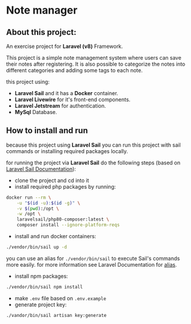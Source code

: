 # Note manager
## About this project:
An exercise project for __Laravel (v8)__ Framework.

This project is a simple note management system where users can save their notes after registering. It is also possible to categorize the notes into different categories and adding some tags to each note.

this project using:
* __Laravel Sail__ and it has a **Docker** container.
* __Laravel Livewire__ for it's front-end components.
* __Laravel Jetstream__ for authentication.
* **MySql** Database.

## How to install and run

because this project using **Laravel Sail** you can run this project with sail commands or installing required packages locally.

for running the project via **Laravel Sail** do the following steps (based on [Laravel Sail Documentation](https://laravel.com/docs/8.x/sail#installing-composer-dependencies-for-existing-projects)):
- clone the project and cd into it
- install required php packages by running:
```sh
docker run --rm \
    -u "$(id -u):$(id -g)" \
    -v $(pwd):/opt \
    -w /opt \
    laravelsail/php80-composer:latest \
    composer install --ignore-platform-reqs
```
- install and run docker containers:
```sh
./vendor/bin/sail up -d
```
you can use an alias for `./vendor/bin/sail` to execute Sail's commands more easily. for more information see Laravel Documentation for [alias](https://laravel.com/docs/8.x/sail#configuring-a-bash-alias).

- install npm packages:
```sh
./vendor/bin/sail npm install
```
- make `.env` file based on `.env.example`
- generate project key:
```sh
./vandor/bin/sail artisan key:generate
```
